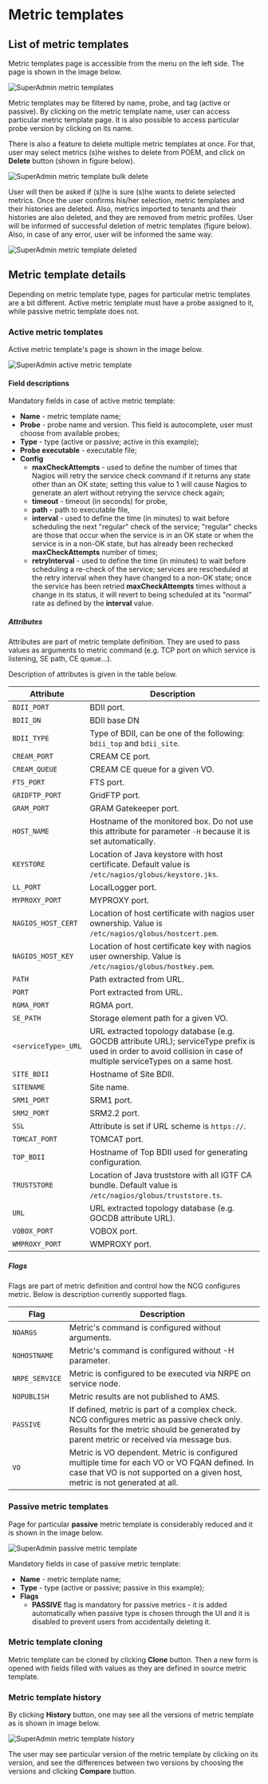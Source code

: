 # Metric templates

## List of metric templates

Metric templates page is accessible from the menu on the left side. The page is shown in the image below.

![SuperAdmin metric templates](figures/superadmin_metric_template.png)

Metric templates may be filtered by name, probe, and tag (active or passive). By clicking on the metric template name, user can access particular metric template page. It is also possible to access particular probe version by clicking on its name.

There is also a feature to delete multiple metric templates at once. For that, user may select metrics (s)he wishes to delete from POEM, and click on **Delete** button (shown in figure below). 

![SuperAdmin metric template bulk delete](figures/superadmin_metric_template_bulk_delete.png)

User will then be asked if (s)he is sure (s)he wants to delete selected metrics. Once the user confirms his/her selection, metric templates and their histories are deleted. Also, metrics imported to tenants and their histories are also deleted, and they are removed from metric profiles. User will be informed of successful deletion of metric templates (figure below). Also, in case of any error, user will be informed the same way.

![SuperAdmin metric template deleted](figures/superadmin_metric_template_deleted.png)

## Metric template details

Depending on metric template type, pages for particular metric templates are a bit different. Active metric template must have a probe assigned to it, while passive metric template does not.

### Active metric templates

Active metric template's page is shown in the image below.

![SuperAdmin active metric template](figures/superadmin_metric_template_active.png)

#### Field descriptions
Mandatory fields in case of active metric template:

* **Name** - metric template name;
* **Probe** - probe name and version. This field is autocomplete, user must choose from available probes;
* **Type** - type (active or passive; active in this example);
* **Probe executable** - executable file;
* **Config** 
    * **maxCheckAttempts** - used to define the number of times that Nagios will retry the service check command if it returns any state other than an OK state; setting this value to 1 will cause Nagios to generate an alert without retrying the service check again;
    * **timeout** - timeout (in seconds) for probe,
    * **path** - path to executable file,
    * **interval** -  used to define the time (in minutes) to wait before scheduling the next "regular" check of the service; "regular" checks are those that occur when the service is in an OK state or when the service is in a non-OK state, but has already been rechecked **maxCheckAttempts** number of times;
    * **retryInterval** - used to define the time (in minutes) to wait before scheduling a re-check of the service; services are rescheduled at the retry interval when they have changed to a non-OK state; once the service has been retried **maxCheckAttempts** times without a change in its status, it will revert to being scheduled at its "normal" rate as defined by the **interval** value.

##### Attributes

Attributes are part of metric template definition. They are used to pass values as arguments to metric command (e.g. TCP port on which service is listening, SE path, CE queue...). 

Description of attributes is given in the table below.

| Attribute | Description |
|-----------|-------------|
| `BDII_PORT` | BDII port. |
| `BDII_DN` | BDII base DN |
| `BDII_TYPE` | Type of BDII, can be one of the following: `bdii_top` and `bdii_site`. |
| `CREAM_PORT` | CREAM CE port. |
| `CREAM_QUEUE` | CREAM CE queue for a given VO. |
| `FTS_PORT` | FTS port. |
| `GRIDFTP_PORT` | GridFTP port. |
| `GRAM_PORT` | GRAM Gatekeeper port. |
| `HOST_NAME` | Hostname of the monitored box. Do not use this attribute for parameter `-H` because it is set automatically. |
| `KEYSTORE` | Location of Java keystore with host certificate. Default value is `/etc/nagios/globus/keystore.jks`.
| `LL_PORT` | LocalLogger port. |
| `MYPROXY_PORT` | MYPROXY port. |
| `NAGIOS_HOST_CERT` | Location of host certificate with nagios user ownership. Value is `/etc/nagios/globus/hostcert.pem`. |
| `NAGIOS_HOST_KEY` | Location of host certificate key with nagios user ownership. Value is `/etc/nagios/globus/hostkey.pem`. |
| `PATH` | Path extracted from URL. |
| `PORT` | Port extracted from URL. |
| `RGMA_PORT` | RGMA port. |
| `SE_PATH` | Storage element path for a given VO. |
| `<serviceType>_URL` | URL extracted topology database (e.g. GOCDB attribute URL); serviceType prefix is used in order to avoid collision in case of multiple serviceTypes on a same host. |
| `SITE_BDII` | Hostname of Site BDII. |
| `SITENAME` | Site name. |
| `SRM1_PORT` | SRM1 port. |
| `SRM2_PORT` | SRM2.2 port. |
| `SSL` | Attribute is set if URL scheme is `https://`. |
| `TOMCAT_PORT` | TOMCAT port. |
| `TOP_BDII` | Hostname of Top BDII used for generating configuration. |
| `TRUSTSTORE` | Location of Java truststore with all IGTF CA bundle. Default value is `/etc/nagios/globus/truststore.ts`. |
| `URL` | URL extracted topology database (e.g. GOCDB attribute URL). |
| `VOBOX_PORT` | VOBOX port. |
| `WMPROXY_PORT` | WMPROXY port. |

##### Flags

Flags are part of metric definition and control how the NCG configures metric. Below is description currently
supported flags.

| Flag | Description |
|------|-------------|
| `NOARGS` |  Metric's command is configured without arguments. |
| `NOHOSTNAME` | Metric's command is configured without -H parameter. |
| `NRPE_SERVICE` | Metric is configured to be executed via NRPE on service node. |
| `NOPUBLISH` | Metric results are not published to AMS. |
| `PASSIVE` | If defined, metric is part of a complex check. NCG configures metric as passive check only. Results for the metric should be generated by parent metric or received via message bus. |
| `VO` | Metric is VO dependent. Metric is configured multiple time for each VO or VO FQAN defined. In case that VO is not supported on a given host, metric is not generated at all. |

### Passive metric templates

Page for particular **passive** metric template is considerably reduced and it is shown in the image below.

![SuperAdmin passive metric template](figures/superadmin_metric_template_passive.png)

Mandatory fields in case of passive metric template:

* **Name** - metric template name;
* **Type** - type (active or passive; passive in this example);
* **Flags** 
    * **PASSIVE** flag is mandatory for passive metrics - it is added automatically when passive type is chosen through the UI and it is disabled to prevent users from accidentally deleting it.
    
### Metric template cloning

Metric template can be cloned by clicking **Clone** button. Then a new form is opened with fields filled with values as they are defined in source metric template.

### Metric template history

By clicking **History** button, one may see all the versions of metric template as is shown in image below.

![SuperAdmin metric template history](figures/superadmin_metric_template_history.png)

The user may see particular version of the metric template by clicking on its version, and see the differences between two versions by choosing the versions and clicking **Compare** button.
